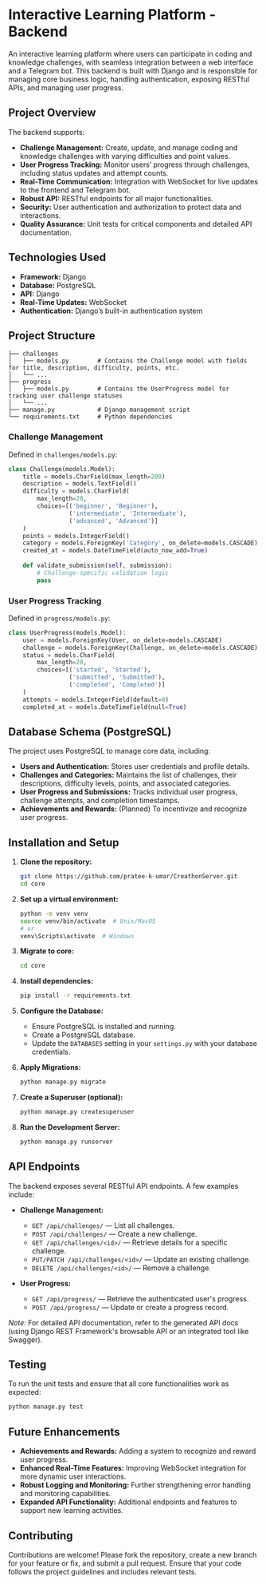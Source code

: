 # Interactive Learning Platform - Backend

An interactive learning platform where users can participate in coding and knowledge challenges, with seamless integration between a web interface and a Telegram bot. This backend is built with Django and is responsible for managing core business logic, handling authentication, exposing RESTful APIs, and managing user progress.

## Project Overview

The backend supports:

- **Challenge Management:** Create, update, and manage coding and knowledge challenges with varying difficulties and point values.
- **User Progress Tracking:** Monitor users’ progress through challenges, including status updates and attempt counts.
- **Real-Time Communication:** Integration with WebSocket for live updates to the frontend and Telegram bot.
- **Robust API:** RESTful endpoints for all major functionalities.
- **Security:** User authentication and authorization to protect data and interactions.
- **Quality Assurance:** Unit tests for critical components and detailed API documentation.

## Technologies Used

- **Framework:** Django
- **Database:** PostgreSQL
- **API:** Django
- **Real-Time Updates:** WebSocket
- **Authentication:** Django’s built-in authentication system

## Project Structure

```
├── challenges
│   ├── models.py        # Contains the Challenge model with fields for title, description, difficulty, points, etc.
│   └── ...
├── progress
│   ├── models.py        # Contains the UserProgress model for tracking user challenge statuses
│   └── ...
├── manage.py            # Django management script
└── requirements.txt     # Python dependencies
```

### Challenge Management

Defined in `challenges/models.py`:

```python
class Challenge(models.Model):
    title = models.CharField(max_length=200)
    description = models.TextField()
    difficulty = models.CharField(
        max_length=20,
        choices=[('beginner', 'Beginner'),
                 ('intermediate', 'Intermediate'),
                 ('advanced', 'Advanced')]
    )
    points = models.IntegerField()
    category = models.ForeignKey('Category', on_delete=models.CASCADE)
    created_at = models.DateTimeField(auto_now_add=True)
    
    def validate_submission(self, submission):
        # Challenge-specific validation logic
        pass
```

### User Progress Tracking

Defined in `progress/models.py`:

```python
class UserProgress(models.Model):
    user = models.ForeignKey(User, on_delete=models.CASCADE)
    challenge = models.ForeignKey(Challenge, on_delete=models.CASCADE)
    status = models.CharField(
        max_length=20,
        choices=[('started', 'Started'),
                 ('submitted', 'Submitted'),
                 ('completed', 'Completed')]
    )
    attempts = models.IntegerField(default=0)
    completed_at = models.DateTimeField(null=True)
```

## Database Schema (PostgreSQL)

The project uses PostgreSQL to manage core data, including:

- **Users and Authentication:** Stores user credentials and profile details.
- **Challenges and Categories:** Maintains the list of challenges, their descriptions, difficulty levels, points, and associated categories.
- **User Progress and Submissions:** Tracks individual user progress, challenge attempts, and completion timestamps.
- **Achievements and Rewards:** (Planned) To incentivize and recognize user progress.

## Installation and Setup

1. **Clone the repository:**

   ```bash
   git clone https://github.com/pratee-k-umar/CreathonServer.git
   cd core
   ```

2. **Set up a virtual environment:**

   ```bash
   python -m venv venv
   source venv/bin/activate  # Unix/MacOS
   # or
   venv\Scripts\activate  # Windows
   ```

3. **Migrate to core:**

   ```bash
   cd core
   ```

4. **Install dependencies:**

   ```bash
   pip install -r requirements.txt
   ```

5. **Configure the Database:**

   - Ensure PostgreSQL is installed and running.
   - Create a PostgreSQL database.
   - Update the `DATABASES` setting in your `settings.py` with your database credentials.

6. **Apply Migrations:**

   ```bash
   python manage.py migrate
   ```

7. **Create a Superuser (optional):**

   ```bash
   python manage.py createsuperuser
   ```

8. **Run the Development Server:**

   ```bash
   python manage.py runserver
   ```

## API Endpoints

The backend exposes several RESTful API endpoints. A few examples include:

- **Challenge Management:**
  - `GET /api/challenges/` — List all challenges.
  - `POST /api/challenges/` — Create a new challenge.
  - `GET /api/challenges/<id>/` — Retrieve details for a specific challenge.
  - `PUT/PATCH /api/challenges/<id>/` — Update an existing challenge.
  - `DELETE /api/challenges/<id>/` — Remove a challenge.

- **User Progress:**
  - `GET /api/progress/` — Retrieve the authenticated user's progress.
  - `POST /api/progress/` — Update or create a progress record.

*Note:* For detailed API documentation, refer to the generated API docs (using Django REST Framework's browsable API or an integrated tool like Swagger).

## Testing

To run the unit tests and ensure that all core functionalities work as expected:

```bash
python manage.py test
```

## Future Enhancements

- **Achievements and Rewards:** Adding a system to recognize and reward user progress.
- **Enhanced Real-Time Features:** Improving WebSocket integration for more dynamic user interactions.
- **Robust Logging and Monitoring:** Further strengthening error handling and monitoring capabilities.
- **Expanded API Functionality:** Additional endpoints and features to support new learning activities.

## Contributing

Contributions are welcome! Please fork the repository, create a new branch for your feature or fix, and submit a pull request. Ensure that your code follows the project guidelines and includes relevant tests.